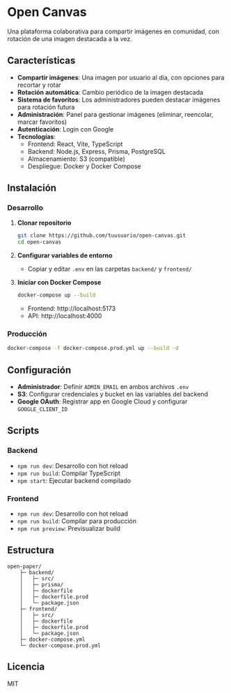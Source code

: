 # Open Canvas

Una plataforma colaborativa para compartir imágenes en comunidad, con rotación de una imagen destacada a la vez.

## Características

- **Compartir imágenes**: Una imagen por usuario al día, con opciones para recortar y rotar
- **Rotación automática**: Cambio periódico de la imagen destacada
- **Sistema de favoritos**: Los administradores pueden destacar imágenes para rotación futura
- **Administración**: Panel para gestionar imágenes (eliminar, reencolar, marcar favoritos)
- **Autenticación**: Login con Google
- **Tecnologías**:
    - Frontend: React, Vite, TypeScript
    - Backend: Node.js, Express, Prisma, PostgreSQL
    - Almacenamiento: S3 (compatible)
    - Despliegue: Docker y Docker Compose

## Instalación

### Desarrollo

1. **Clonar repositorio**
     ```bash
     git clone https://github.com/tuusuario/open-canvas.git
     cd open-canvas
     ```

2. **Configurar variables de entorno**
     - Copiar y editar `.env` en las carpetas `backend/` y `frontend/`

3. **Iniciar con Docker Compose**
     ```bash
     docker-compose up --build
     ```
     - Frontend: http://localhost:5173
     - API: http://localhost:4000

### Producción

```bash
docker-compose -f docker-compose.prod.yml up --build -d
```

## Configuración

- **Administrador**: Definir `ADMIN_EMAIL` en ambos archivos `.env`
- **S3**: Configurar credenciales y bucket en las variables del backend
- **Google OAuth**: Registrar app en Google Cloud y configurar `GOOGLE_CLIENT_ID`

## Scripts

### Backend
- `npm run dev`: Desarrollo con hot reload
- `npm run build`: Compilar TypeScript
- `npm start`: Ejecutar backend compilado

### Frontend
- `npm run dev`: Desarrollo con hot reload
- `npm run build`: Compilar para producción
- `npm run preview`: Previsualizar build

## Estructura

```
open-paper/
    ├─ backend/
    │   ├─ src/
    │   ├─ prisma/
    │   ├─ dockerfile
    │   ├─ dockerfile.prod
    │   └─ package.json
    ├─ frontend/
    │   ├─ src/
    │   ├─ dockerfile
    │   ├─ dockerfile.prod
    │   └─ package.json
    ├─ docker-compose.yml
    └─ docker-compose.prod.yml
```

## Licencia

MIT